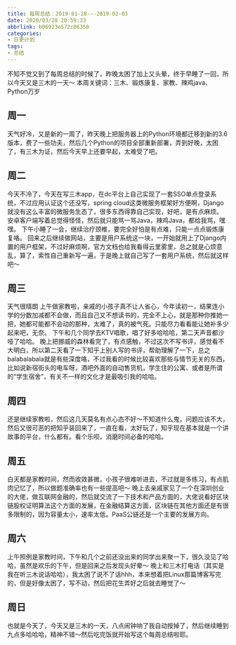 ```yaml
---
title: 每周总结：2019-01-28-~-2019-02-03
date: 2020/03/28 20:59:33
abbrlink: b06923e572c06350
categories:
- 日更计划
tags:
- 总结
---
```

不知不觉又到了每周总结的时候了，昨晚太困了加上又头晕，终于早睡了一回，所以今天又是三木的一天～
本周关键词：三木、锻炼康复、家教、辣鸡java、Python万岁

## 周一
天气好冷，又是新的一周了，昨天晚上把服务器上的Python环境都迁移到新的3.6版本，费了一些功夫，然后几个Python的项目全部重新部署，弄到好晚，太困了，有三木为证，然后今天早上还要早起，太难受了吧。

## 周二
今天不冷了，今天在写三木app，在dc平台上自己实现了一套SSO单点登录系统，不过应用认证这个还没写，spring cloud这类微服务框架好方便啊，Django就没有这么丰富的微服务生态了，很多东西得靠自己实现，好吧，是有点麻烦。
安卓客户端写着总觉得怪怪，然后就只能骂一骂Java，辣鸡Java，都给我骂，嘿嘿。
下午小睡了一会，继续治疗颈椎，要完全好怕是有点难，只能一点点锻炼康复咯。
回来之后继续做网站，主要是用户系统这一块，一开始就用上了Django内置的用户框架，不过好麻烦啊，官方文档也给我看得云里雾里，总之就是心烦意乱，算了，索性自己重新写一遍，于是晚上就自己写了一套用户系统，然后就这样吧～

## 周三
天气很晴朗
上午做家教啦，亲戚的小孩子真不让人省心，今年读初一，结果连小学的分数加减都不会做，而且自己又不想读书的，完全不上心，就是那种你推她一把，她都可能都不会动的那种，太难了，真的被气死。只能尽力看看能让她补多少起来吧，无奈。
下午和几个同学去KTV唱歌，唱了好多哈哈哈，第二天声音都沙哑了哈哈。
晚上把挪威的森林看完了，有点感触，不过这次不写书评，感觉看不大明白，所以第二天看了一下知乎上别人写的书评，帮助理解了一下，总之balabalabala就是有些深度咯，不过我看的时候比较喜欢那些与情节无关的东西，比如说新宿街头的电车呀，酒吧外面的自动售货机，学生住的公寓、或者是所谓的“学生宿舍”，有关不一样的文化才是最吸引我的哈哈。

## 周四
还是继续家教啦，然后这几天莫名有点心态不好～不知道什么鬼，问题应该不大，然后又很可恶的把知乎装回来了，一直在看，太好玩了，知乎现在基本就是一个讲故事的平台，什么都有。看个乐呗，消磨时间必备的哈哈。

## 周五
白天都是家教时间，然而收效甚微，小孩子很难听进去，不过就是多练习，有点肌肉记忆了，所以做题准确率也有一些提高吧～
晚上去亲戚家见了一个在深圳创业的大佬，做互联网金融的，然后就交流了一下技术和产品方面的，大佬说看好区块链股权证明算法这个方面的发展，在金融结算这方面，区块链在其他方面还是有很多限制的，因为容量太小，速率太低。PaaS公链还是一个主要的发展方向。

## 周六
上午照例是家教时间，下午和几个之前还没出来的同学出来聚一下，很久没见了哈哈，虽然是欢乐的下午，但是回来之后发现头好晕～
晚上和三木打电话（其实是我在听三木说话哈哈），我太困了说不了话hhh，本来想着把Linux那篇博客写完的，但是好像太困了，写不动，然后把花生弄好之后就去睡觉了～


## 周日
也就是今天了，今天又是三木的一天，八点闹钟响了我自动按掉了，然后继续睡到九点多哈哈哈，精神不错～然后吃完饭就开始写这个每周总结啦耶。
